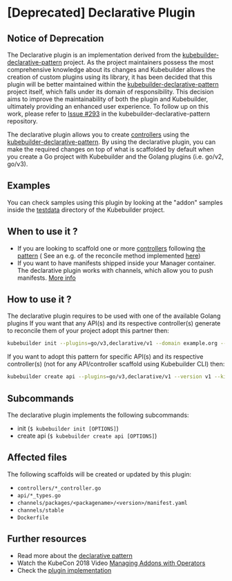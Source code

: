 # [Deprecated] Declarative Plugin

<aside class="note warning">
<h1>Notice of Deprecation</h1>

The Declarative plugin is an implementation derived from the [kubebuilder-declarative-pattern][kubebuilder-declarative-pattern] project.
As the project maintainers possess the most comprehensive knowledge about its changes and Kubebuilder allows
the creation of custom plugins using its library, it has been decided that this plugin will be better
maintained within the [kubebuilder-declarative-pattern][kubebuilder-declarative-pattern] project itself,
which falls under its domain of responsibility. This decision aims to improve the maintainability of both the
plugin and Kubebuilder, ultimately providing an enhanced user experience. To follow up on this work, please refer
to [Issue #293](https://github.com/kubernetes-sigs/kubebuilder-declarative-pattern/issues/293) in the
kubebuilder-declarative-pattern repository.

</aside>

The declarative plugin allows you to create [controllers][controller-runtime] using the [kubebuilder-declarative-pattern][kubebuilder-declarative-pattern].
By using the declarative plugin, you can make the required changes on top of what is scaffolded by default when you create a Go project with Kubebuilder and the Golang plugins (i.e. go/v2, go/v3).

<aside class="note">
<h1>Examples</h1>

You can check samples using this plugin by looking at the "addon" samples inside the [testdata][testdata] directory of the Kubebuilder project.

</aside>

## When to use it ?

- If you are looking to scaffold one or more [controllers][controller-runtime] following [the pattern][kubebuilder-declarative-pattern] ( See an e.g. of the reconcile method implemented [here][addon-v3-controller])
- If you want to have manifests shipped inside your Manager container. The declarative plugin works with channels, which allow you to push manifests. [More info][addon-channels-info]

## How to use it ?

The declarative plugin requires to be used with one of the available Golang plugins
If you want that any API(s) and its respective controller(s) generate to reconcile them of your project adopt this partner then:

```sh
kubebuilder init --plugins=go/v3,declarative/v1 --domain example.org --repo example.org/guestbook-operator
```

If you want to adopt this pattern for specific API(s) and its respective controller(s) (not for any API/controller scaffold using Kubebuilder CLI) then:

```sh
kubebuilder create api --plugins=go/v3,declarative/v1 --version v1 --kind Guestbook
```

## Subcommands

The declarative plugin implements the following subcommands:

- init (`$ kubebuilder init [OPTIONS]`)
- create api (`$ kubebuilder create api [OPTIONS]`)

## Affected files

The following scaffolds will be created or updated by this plugin:

- `controllers/*_controller.go`
- `api/*_types.go`
- `channels/packages/<packagename>/<version>/manifest.yaml`
- `channels/stable`
- `Dockerfile`

## Further resources

- Read more about the [declarative pattern][kubebuilder-declarative-pattern]
- Watch the KubeCon 2018 Video [Managing Addons with Operators][kubecon-video]
- Check the [plugin implementation][plugin-implementation]

[addon-channels-info]: https://github.com/kubernetes-sigs/kubebuilder-declarative-pattern/blob/master/docs/addon/walkthrough/README.md#adding-a-manifest
[controller-runtime]: https://github.com/kubernetes-sigs/controller-runtime
[kubebuilder-declarative-pattern]: https://github.com/kubernetes-sigs/kubebuilder-declarative-pattern
[testdata]: https://github.com/kubernetes-sigs/kubebuilder/tree/master/testdata/
[kubecon-video]: https://www.youtube.com/watch?v=LPejvfBR5_w
[plugin-implementation]: https://github.com/kubernetes-sigs/kubebuilder/tree/master/pkg/plugins/golang/declarative
[addon-v3-controller]: https://github.com/kubernetes-sigs/kubebuilder/tree/master/testdata/project-v3-declarative-v1

